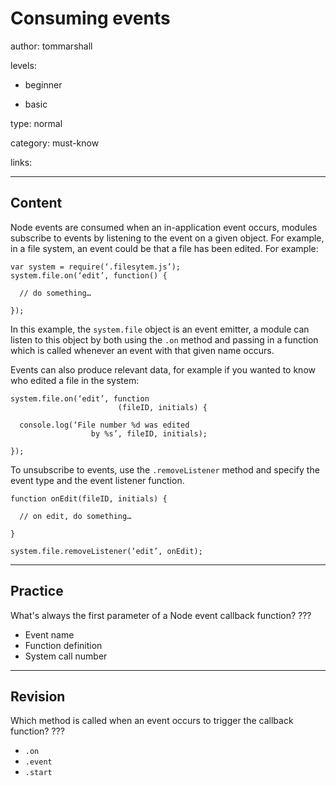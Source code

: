 # Consuming events
author: tommarshall

levels:

  - beginner

  - basic

type: normal

category: must-know

links:

---
## Content

Node events are consumed when an in-application event occurs, modules subscribe to events by listening to the event on a given object. For example, in a file system, an event could be that a file has been edited. For example:

```
var system = require(‘.filesytem.js’);
system.file.on(‘edit’, function() {

  // do something…

});
```
In this example, the `system.file` object is an event emitter, a module can listen to this object by both using the `.on` method and passing in a function which is called whenever an event with that given name occurs.

Events can also produce relevant data, for example if you wanted to know who edited a file in the system:
```
system.file.on(‘edit’, function
                        (fileID, initials) {

  console.log(‘File number %d was edited
                  by %s’, fileID, initials);

});
```

To unsubscribe to events, use the `.removeListener`  method and specify the event type and the event listener function.
```
function onEdit(fileID, initials) {

  // on edit, do something…

}

system.file.removeListener(‘edit’, onEdit);
```


---
## Practice

What's always the first parameter of a Node event callback function?
???

* Event name
* Function definition
* System call number

---
## Revision

Which method is called when an event occurs to trigger the callback function?
???

* `.on`
* `.event`
* `.start`
